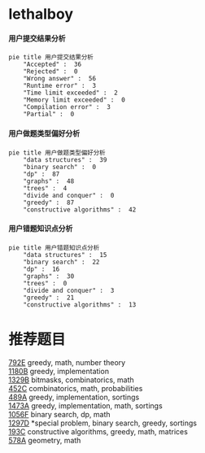 # lethalboy

<!-- tabs:start -->



#### **用户提交结果分析**

```mermaid
pie title 用户提交结果分析
    "Accepted" :  36
    "Rejected" :  0
    "Wrong answer" :  56
    "Runtime error" :  3
    "Time limit exceeded" :  2
    "Memory limit exceeded" :  0
    "Compilation error" :  3
    "Partial" :  0
```

#### **用户做题类型偏好分析**

```mermaid
pie title 用户做题类型偏好分析
    "data structures" :  39
    "binary search" :  0
    "dp" :  87
    "graphs" :  48
    "trees" :  4
    "divide and conquer" :  0
    "greedy" :  87
    "constructive algorithms" :  42
```
#### **用户错题知识点分析**

```mermaid
pie title 用户错题知识点分析
    "data structures" :  15
    "binary search" :  22
    "dp" :  16
    "graphs" :  30
    "trees" :  0
    "divide and conquer" :  3
    "greedy" :  21
    "constructive algorithms" :  13
```



<!-- tabs:end -->
# 推荐题目
[792E](https://codeforces.com/contest/792/problem/E)		greedy,
                        math,
                        number theory		  
[1180B](https://codeforces.com/contest/1180/problem/B)		greedy,
                        implementation		  
[1329B](https://codeforces.com/contest/1329/problem/B)		bitmasks,
                        combinatorics,
                        math		  
[452C](https://codeforces.com/contest/452/problem/C)		combinatorics,
                        math,
                        probabilities		  
[489A](https://codeforces.com/contest/489/problem/A)		greedy,
                        implementation,
                        sortings		  
[1473A](https://codeforces.com/contest/1473/problem/A)		greedy,
                        implementation,
                        math,
                        sortings		  
[1056F](https://codeforces.com/contest/1056/problem/F)		binary search,
                        dp,
                        math		  
[1297D](https://codeforces.com/contest/1297/problem/D)		*special problem,
                        binary search,
                        greedy,
                        sortings		  
[193C](https://codeforces.com/contest/193/problem/C)		constructive algorithms,
                        greedy,
                        math,
                        matrices		  
[578A](https://codeforces.com/contest/578/problem/A)		geometry,
                        math		  
